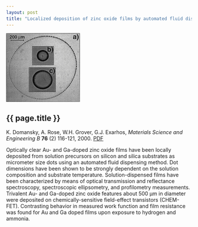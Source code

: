 ```yaml
---
layout: post
title: "Localized deposition of zinc oxide films by automated fluid dispensing method"
---
```


[![](images/film_deposition.gif)](pdfs/film_deposition.pdf)

{{ page.title }}
----------------

K. Domansky, A. Rose, W.H. Grover, G.J. Exarhos, *Materials Science and Engineering B* **76** (2) 116-121, 2000.  [PDF](pdfs/film_deposition.pdf)

Optically clear Au- and Ga-doped zinc oxide films have been locally deposited from solution precursors on silicon and silica substrates as micrometer size dots using an automated fluid dispensing method. Dot dimensions have been shown to be strongly dependent on the solution composition and substrate temperature. Solution-dispensed films have been characterized by means of optical transmission and reflectance spectroscopy, spectroscopic ellipsometry, and profilometry measurements. Trivalent Au- and Ga-doped zinc oxide features about 500 &#956;m in diameter were deposited on chemically-sensitive field-effect transistors (CHEM-FET). Contrasting behavior in measured work function and film resistance was found for Au and Ga doped films upon exposure to hydrogen and ammonia.